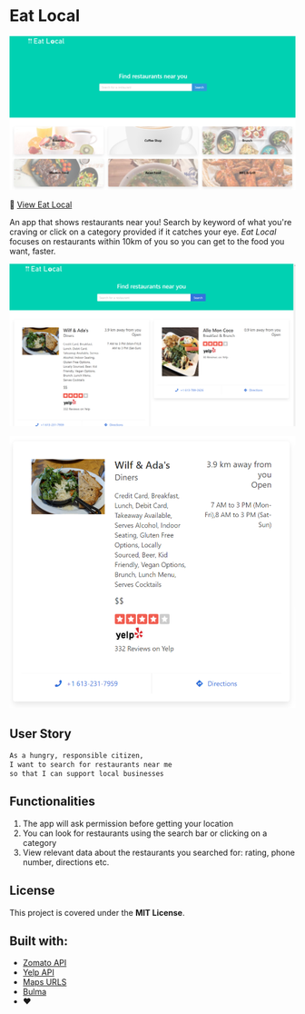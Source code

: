 # Eat Local

![Screenshot of Eat Local](./img/eatlocal_screenshot.png)

:link: [View Eat Local](ziyonghe.github.io/eatlocal/index.html)

An app that shows restaurants near you! Search by keyword of what you're craving or click on a category provided if it catches your eye. _Eat Local_ focuses on restaurants within 10km of you so you can get to the food you want, faster.

![Screenshot of Results](./img/eatLocal_results.png)

![Screenshot of Information Card](./img/eatLocal_card.png)

## User Story

```
As a hungry, responsible citizen,
I want to search for restaurants near me
so that I can support local businesses
```

## Functionalities

1. The app will ask permission before getting your location
2. You can look for restaurants using the search bar or clicking on a category
3. View relevant data about the restaurants you searched for: rating, phone number, directions etc.

## License

This project is covered under the **MIT License**.

## Built with:

- [Zomato API](https://developers.zomato.com/api)
- [Yelp API](https://www.yelp.com/developers/documentation/v3/business_search)
- [Maps URLS](https://developers.google.com/maps/documentation/urls/get-started)
- [Bulma](https://bulma.io/documentation/)
- :heart:
